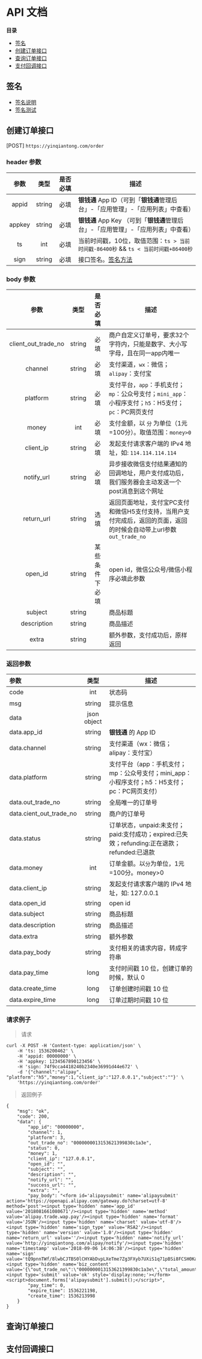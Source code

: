 # API 文档

**目录**

* [签名](#签名)
* [创建订单接口](#创建订单接口)
* [查询订单接口](#查询订单接口)
* [支付回调接口](#支付回调接口)

## 签名

* [签名说明](https://github.com/yinqiantong/docs/blob/master/doc/sign.md)
* [签名测试](https://yinqiantong.com/html/experience/sign.html)

## 创建订单接口

[POST] `https://yinqiantong.com/order`

### header 参数

| 参数 | 类型 | 是否必填 | 描述 |
| :---: | :---: | :---: | --- |
| appid | string | 必填 | **银钱通** App ID（可到「**银钱通**管理后台」-「应用管理」-「应用列表」中查看） |
| appkey | string | 必填 | **银钱通** App Key （可到「**银钱通**管理后台」-「应用管理」-「应用列表」中查看） |
| ts | int | 必填 | 当前时间戳，10位，取值范围：`ts > 当前时间戳-86400秒` && `ts < 当前时间戳+86400秒` |
| sign | string | 必填 | 接口签名。[签名方法](https://github.com/yinqiantong/docs/blob/master/doc/sign.md) |

### body 参数

| 参数 | 类型 | 是否必填 | 描述 |
| :---: | :---: | :---: | --- |
| client_out_trade_no | string | 必填 | 商户自定义订单号，要求32个字符内，只能是数字、大小写字母，且在同一app内唯一 |
| channel | string | 必填 | 支付渠道，`wx`：微信；`alipay`：支付宝 |
| platform | string | 必填 | 支付平台，`app`：手机支付；`mp`：公众号支付；`mini_app`：小程序支付；`h5`：H5支付；`pc`：PC网页支付 |
| money | int | 必填 | 支付金额，以 `分` 为单位（1元=100分）。取值范围：`money>0` |
| client_ip | string | 必填 | 发起支付请求客户端的 IPv4 地址，如: `114.114.114.114` |
| notify_url | string | 必填 | 异步接收微信支付结果通知的回调地址，用户支付成功后，我们服务器会主动发送一个post消息到这个网址 |
| return_url | string | 选填 | 返回页面地址，支付宝PC支付和微信H5支付支持，当用户支付完成后，返回的页面，返回的时候会自动带上url参数 `out_trade_no` |
| open_id | string | 某些条件下必填 | open id，微信公众号/微信小程序必填此参数 |
| subject | string | | 商品标题 |
| description | string | | 商品描述 |
| extra | string | | 额外参数，支付成功后，原样返回 |

### 返回参数

| 参数 | 类型  | 描述 |
| :--- | :---: | --- |
| code | int | 状态码 |
| msg | string | 提示信息 |
| data | json object |  |
| data.app_id | string | **银钱通** 的 App ID |
| data.channel | string | 支付渠道（wx：微信；alipay：支付宝） |
| data.platform | string | 支付平台（app：手机支付；mp：公众号支付；mini_app：小程序支付；h5：H5支付；pc：PC网页支付） |
| data.out_trade_no | string | 全局唯一的订单号 |
| data.cient_out_trade_no | string | 商户的订单号 |
| data.status | string | 订单状态，unpaid:未支付；paid:支付成功；expired:已失效；refunding:正在退款；refunded:已退款 |
| data.money | int | 订单金额。以`分`为单位，1元=100分。money>0 |
| data.client_ip | string | 发起支付请求客户端的 IPv4 地址，如: 127.0.0.1 |
| data.open_id | string | open id |
| data.subject | string | 商品标题 |
| data.description | string | 商品描述 |
| data.extra | string | 额外参数 |
| data.pay_body | string | 支付相关的请求内容，转成字符串 |
| data.pay_time | long | 支付时间戳 10 位，创建订单的时候，默认 0 |
| data.create_time | long | 订单创建时间戳 10 位 |
| data.expire_time | long | 订单过期时间戳 10 位 |

### 请求例子

> 请求

```
curl -X POST -H 'Content-type: application/json' \
    -H 'ts: 1536200462' \
    -H 'appid: 00000000' \
    -H 'appkey: 1234567890123456' \
    -H 'sign: 74f9cca4418240b2340e36991d44e672' \
    -d '{"channel":"alipay", "platform":"h5","money":1,"client_ip":"127.0.0.1","subject":""}' \
    'https://yinqiantong.com/order'
```

> 返回例子

```
{
    "msg": "ok", 
    "code": 200, 
    "data": {
        "app_id": "00000000", 
        "channel": 1, 
        "platform": 3, 
        "out_trade_no": "0000000013153621399830c1a3e", 
        "status": 0, 
        "money": 1, 
        "client_ip": "127.0.0.1", 
        "open_id": "", 
        "subject": "", 
        "description": "", 
        "notify_url": "", 
        "success_url": "", 
        "extra": "", 
        "pay_body": "<form id='alipaysubmit' name='alipaysubmit' action='https://openapi.alipay.com/gateway.do?charset=utf-8' method='post'><input type='hidden' name='app_id' value='2018081661080671'/><input type='hidden' name='method' value='alipay.trade.wap.pay'/><input type='hidden' name='format' value='JSON'/><input type='hidden' name='charset' value='utf-8'/><input type='hidden' name='sign_type' value='RSA2'/><input type='hidden' name='version' value='1.0'/><input type='hidden' name='return_url' value=''/><input type='hidden' name='notify_url' value='http://yinqiantong.com/alipay/notify'/><input type='hidden' name='timestamp' value='2018-09-06 14:06:38'/><input type='hidden' name='sign' value='tQ9pnnTWf/8lwbCJTBS0lCHYAbDvpLXeTme7Zg3FXyb7UXiS1q71pBSi8FCSH0KaDY+Jj/JngixkjLry9idvl8gYBa0fsgE4vrf2XBid55zE0sFDZDVEtE5YqnyRhEBPGZPE3Rlr1lRiPZDxHp5Tixq9Pybb9kcttgaqBqk9WPsZRqDq35YTeEq+no5OVUJ2fzdQoKteHridRubduFtDgAmlPujduUK8RqpwTOGRy/F2+MnW9DWBvwfTc4ePxwZyfjk+56lotgcsdYlk50Gx11xjRVdWQLd6mfk32R7+UG+B/AD2i/dhCNJZc0lQaUyVVmOFB2KpOW2tpKPEGi3//g=='/><input type='hidden' name='biz_content' value='{\"out_trade_no\":\"0000000013153621399830c1a3e\",\"total_amount\":1,\"subject\":\"\",\"notify_url\":\"http:\\/\\/yinqiantong.com\\/api\\/alipay\\/notify\",\"product_code\":\"QUICK_WAP_WAY\"}'/><input type='submit' value='ok' style='display:none;'></form><script>document.forms['alipaysubmit'].submit();</script>", 
        "pay_time": 0, 
        "expire_time": 1536221198, 
        "create_time": 1536213998
    }
}
```

## 查询订单接口


## 支付回调接口
